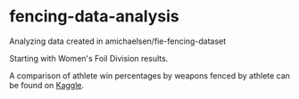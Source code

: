 # fencing-data-analysis
Analyzing data created in amichaelsen/fie-fencing-dataset

Starting with Women's Foil Division results.

A comparison of athlete win percentages by weapons fenced by athlete can be found on [Kaggle](https://www.kaggle.com/amichaelsen/comparison-of-single-vs-multiple-weapon-fencers). 
